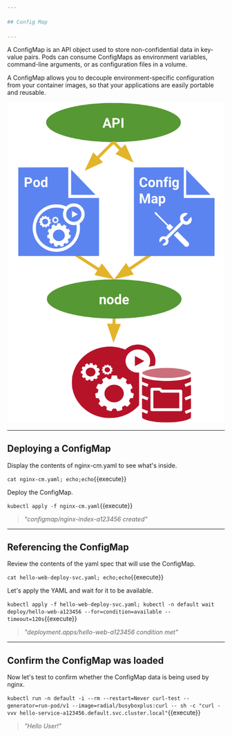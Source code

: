 ```yaml
---

## Config Map

---
```


A ConfigMap is an API object used to store non-confidential data in key-value pairs.  Pods can consume ConfigMaps as environment variables, command-line arguments, or as configuration files in a volume.

A ConfigMap allows you to decouple environment-specific configuration from your container images, so that your applications are easily portable and reusable.

![ConfigMap](./assets/kubernetes-configmap.png)

---

## Deploying a ConfigMap

Display the contents of nginx-cm.yaml to see what's inside.

`cat nginx-cm.yaml; echo;echo`{{execute}}

Deploy the ConfigMap.

`kubectl apply -f nginx-cm.yaml`{{execute}}
> _"configmap/nginx-index-a123456 created"_
---

## Referencing the ConfigMap

Review the contents of the yaml spec that will use the ConfigMap.

`cat hello-web-deploy-svc.yaml; echo;echo`{{execute}}

Let's apply the YAML and wait for it to be available.

`kubectl apply -f hello-web-deploy-svc.yaml; kubectl -n default wait deploy/hello-web-a123456 --for=condition=available --timeout=120s`{{execute}}
> _"deployment.apps/hello-web-a123456 condition met"_
---

## Confirm the ConfigMap was loaded

Now let's test to confirm whether the ConfigMap data is being used by nginx.

`kubectl run -n default -i --rm --restart=Never curl-test --generator=run-pod/v1 --image=radial/busyboxplus:curl -- sh -c "curl -vvv hello-service-a123456.default.svc.cluster.local"`{{execute}}
> _"Hello User!"_

